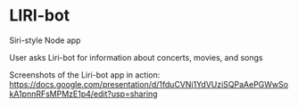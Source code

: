 # LIRI-bot
Siri-style Node app

User asks Liri-bot for information about concerts, movies, and songs

Screenshots of the Liri-bot app in action: https://docs.google.com/presentation/d/1fduCVNj1YdVUziSQPaAePGWwSokA1pnnRFsMPMzE1p4/edit?usp=sharing 
